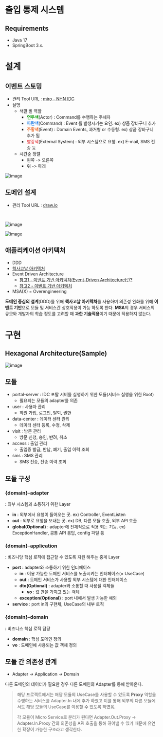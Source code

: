 # 출입 통제 시스템

## Requirements

- Java 17
- SpringBoot 3.x.

# 설계

## 이벤트 스토밍

* 관리 Tool
  URL : [miro - NHN IDC](https://miro.com/welcomeonboard/MGNyZkRkajFFbEd1czJZZjI5aVh6dEtaekpLekgyMmR2dFJRTXJSRVBPQmJpS0lyZkpZOEJaMmVmUUZpa21BU3wzNDU4NzY0NTE1NTQ3ODg4MTEyfDI=?share_link_id=952913919009)
* 설명
    * 색깔 별 역할
        * <span style="color:#009800">**연두색**</span>(Actor) : Command를 수행하는 주체자
        * <span style="color:#207de5">**파란색**</span>(Command) : Event 를 발생시키는 요인. ex) 상품 장바구니 추가
        * <b><span style="color:#eb6420">주황색</span></b>(Event) : Domain Events, 과거형 or 수동형. ex) 상품 장바구니 추가 됨
        * <span style="color:#e11d21">빨강색</span>(External System) : 외부 시스템으로 요청. ex) E-mail, SMS 전송 등
    * 시간순 정렬
        * 왼쪽 -> 오른쪽
        * 위 -> 아래

![image](https://user-images.githubusercontent.com/53864640/235571430-539437f5-8bb3-4971-88bb-be0639dc214a.png)

## 도메인 설계

* 관리 Tool URL : [draw.io](https://drive.google.com/file/d/1RBAFm_5Ct6FpbNp0LnLGkR2ewc_aPfdQ/view?usp=sharing)

<br>

![image](https://user-images.githubusercontent.com/53864640/235571495-2891d539-cfab-4d85-88fc-75f078c26024.png)

![image](https://user-images.githubusercontent.com/53864640/235571539-c361b82b-fb37-4dc4-9618-b3118ffe5231.png)

## 애플리케이션 아키텍처

* DDD
* [헥사고날 아키텍처](https://tonyjev93.github.io/architecture/hexagonal%20architecture/hexagonal-architecture/)
* Event Driven Architecture
    * [참고1 - 이벤트 기반 아키텍처(Event-Driven Architecture)란?](https://velog.io/@youngeui_hong/Event-Driven-Architecture)
    * [참고2 - 이벤트 기반 아키텍처](https://cloud.google.com/eventarc/docs/event-driven-architectures?hl=ko)
* MSA(X) = Overengineering

**도메인 중심의 설계**(DDD)를 위해 **헥사고날 아키텍처**를 사용하며 의존성 완화를 위해 **이벤트 기반**으로 모듈 및 서비스간 상호작용이 가능 하도록 한다.
**MSA**의 경우 서비스의 규모와 개발자의 학습 정도를 고려할 때 **과한 기술적용**이기 때문에 적용하지 않는다.

# 구현

## Hexagonal Architecture(Sample)

![image](https://user-images.githubusercontent.com/53864640/235586328-e853be12-0af4-41b8-8247-93a6e147f70f.png)

## 모듈

* portal-server : IDC 포탈 서버를 실행하기 위한 모듈(서비스 실행을 위한 Root)
    * 필요되는 모듈의 adapter를 의존
* user : 사용자 관리
    * 회원 가입, 로그인, 탈퇴, 권한
* data-center : 데이터 센터 관리
    * 데이터 센터 등록, 수정, 삭제
* visit : 방문 관리
    * 방문 신청, 승인, 반려, 취소
* access : 출입 관리
    * 출입증 발급, 반납, 폐기, 출입 이력 조회
* sms : SMS 관리
    * SMS 전송, 전송 이력 조회

## 모듈 구성

### {domain}-adapter

: 외부 시스템과 소통하기 위한 Layer

* **in** : 외부에서 요청이 들어오는 곳. ex) Controller, EventListen
* **out** : 외부로 요청을 보내는 곳. ex) DB, 다른 모듈 호출, 외부 API 호출
* **global(Optional)** : adapter에 전체적으로 적용 되는 기능. ex) ExceptionHandler, 공통 API 응답, config 파일 등

### {domain}-application

: 비즈니당 핵심 로직에 접근할 수 있도록 지원 해주는 중계 Layer

* **port** : adapter와 소통하기 위한 인터페이스
    * **in** : 이용 가능한 도메인 서비스를 노출시키는 인터페이스(= UseCase)
    * **out** : 도메인 서비스가 사용할 외부 시스템에 대한 인터페이스
    * **dto(Optional)** : adapter와 소통할 때 사용될 객체들
        * **vo** : 값 만을 가지고 있는 객체
    * **exception(Optional)** : port 내에서 발생 가능한 예외
* **service** : port in의 구현체, UseCase의 내부 로직

### {domain}-domain

: 비즈니스 핵심 로직 담당

* **domain** : 핵심 도메인 정의
* **vo** : 도메인에 사용되는 값 객체 정의

## 모듈 간 의존성 관계

* Adapter -> Application -> Domain

다른 도메인의 데이터가 필요한 경우 다른 도메인의 Adapter를 통해 받아온다.

> 해당 프로젝트에서는 해당 모듈의 UseCase를 사용할 수 있도록 **Proxy** 역할을 수행하는 서비스를 Adapter.In 내에 추가 하였고 이를 통해 외부의 다른 모듈에서도 해당 모듈의 UseCase를 이용할 수 있도록 하였음.
>
> 각 모듈이 Micro Service로 분리가 된다면 Adapter.Out.Proxy -> Adapter.In.Proxy 간의 의존성을 API 호출을 통해 끊어낼 수 있기 때문에 유연한 확장이 가능한 구조라고 생각한다.
